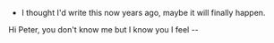 - I thought I'd write this now years ago, maybe it will finally happen.

Hi Peter, you don't know me but I know you I feel -- 